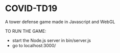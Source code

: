 # COVID-TD19
A tower defense game made in Javascript and WebGL

TO RUN THE GAME:
  - start the Node.js server in bin/server.js
  - go to localhost:3000/
